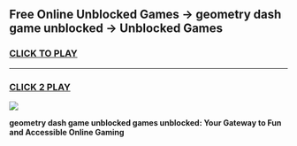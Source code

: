 
## Free Online Unblocked Games → geometry dash game unblocked → Unblocked Games
<h3>
<a href="https://premium.freeplayer.one?title=geometry_dash_game_unblocked&ref=21F">CLICK TO PLAY</a></h3>
<hr>

<h3>
<a href="https://premium.freeplayer.one?title=geometry_dash_game_unblocked&ref=21F">CLICK 2 PLAY</a>
  
</h3>

<a href="https://premium.freeplayer.one?title=geometry_dash_game_unblocked&ref=21F/"><img src="https://clearcache.store/games.png"></a>


**geometry dash game unblocked games unblocked: Your Gateway to Fun and Accessible Online Gaming**
